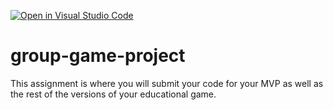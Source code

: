 [![Open in Visual Studio Code](https://classroom.github.com/assets/open-in-vscode-c66648af7eb3fe8bc4f294546bfd86ef473780cde1dea487d3c4ff354943c9ae.svg)](https://classroom.github.com/online_ide?assignment_repo_id=10563183&assignment_repo_type=AssignmentRepo)
# group-game-project

This assignment is where you will submit your code for your MVP as well as the rest of the versions of your educational game.
